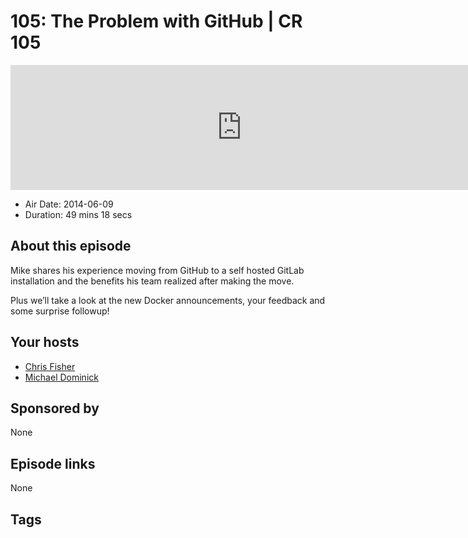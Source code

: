 # 105: The Problem with GitHub | CR 105

<iframe src="https://player.fireside.fm/v2/MLf2ZzhC+PJK-sGi2?theme=dark" width="740" height="200" frameborder="0" scrolling="no"></iframe>

* Air Date: 2014-06-09
* Duration: 49 mins 18 secs

## About this episode

Mike shares his experience moving from GitHub to a self hosted GitLab installation and the benefits his team realized after making the move.

Plus we’ll take a look at the new Docker announcements, your feedback and some surprise followup!

## Your hosts
* [Chris Fisher](https://coder.show/hosts/chrislas)
* [Michael Dominick](https://coder.show/hosts/michael)

## Sponsored by

None



## Episode links

None



## Tags

